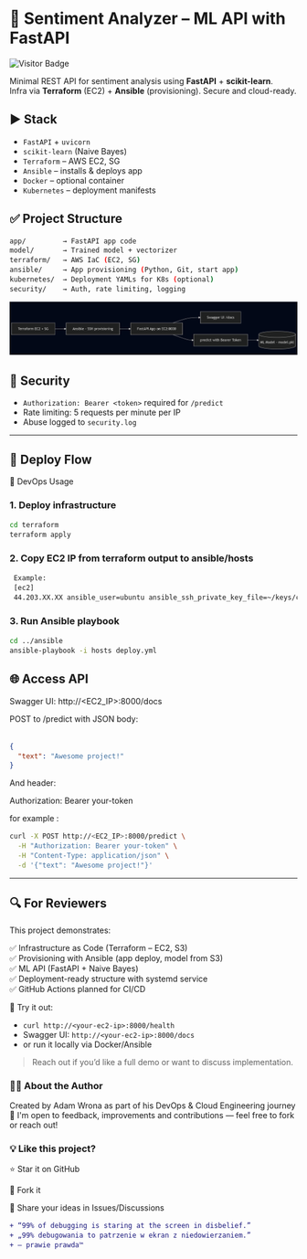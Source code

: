 # 🧠 Sentiment Analyzer – ML API with FastAPI
![Visitor Badge](https://visitor-badge.glitch.me/badge?page_id=cloudcr0w.sentiment-analyzer-devops&left_color=blue&right_color=green)

Minimal REST API for sentiment analysis using **FastAPI** + **scikit-learn**.  
Infra via **Terraform** (EC2) + **Ansible** (provisioning). Secure and cloud-ready.


## ▶️ Stack

- `FastAPI` + `uvicorn`
- `scikit-learn` (Naive Bayes)
- `Terraform` – AWS EC2, SG
- `Ansible` – installs & deploys app
- `Docker` – optional container
- `Kubernetes` – deployment manifests

## ✅ Project Structure

```bash
app/         → FastAPI app code
model/       → Trained model + vectorizer
terraform/   → AWS IaC (EC2, SG)
ansible/     → App provisioning (Python, Git, start app)
kubernetes/  → Deployment YAMLs for K8s (optional)
security/    → Auth, rate limiting, logging
```

![Deployment Diagram](./sentiment-diagram.png)

## 🔐 Security

- `Authorization: Bearer <token>` required for `/predict`
- Rate limiting: 5 requests per minute per IP
- Abuse logged to `security.log`

---

## 🧱 Deploy Flow

🚀 DevOps Usage

### 1. Deploy infrastructure
```bash
cd terraform
terraform apply
```

### 2. Copy EC2 IP from terraform output to ansible/hosts

```bash
 Example:
 [ec2]
 44.203.XX.XX ansible_user=ubuntu ansible_ssh_private_key_file=~/keys/crowKeyPairV2.pem
```

### 3. Run Ansible playbook

```bash
cd ../ansible
ansible-playbook -i hosts deploy.yml
```

## 🌐 Access API

Swagger UI: http://<EC2_IP>:8000/docs

POST to /predict with JSON body:

```json

{
  "text": "Awesome project!"
}
```

And header:

Authorization: Bearer your-token

for example :
```bash
curl -X POST http://<EC2_IP>:8000/predict \
  -H "Authorization: Bearer your-token" \
  -H "Content-Type: application/json" \
  -d '{"text": "Awesome project!"}'
```

---

## 🔍 For Reviewers

This project demonstrates:

✅ Infrastructure as Code (Terraform – EC2, S3)  
✅ Provisioning with Ansible (app deploy, model from S3)  
✅ ML API (FastAPI + Naive Bayes)  
✅ Deployment-ready structure with systemd service  
✅ GitHub Actions planned for CI/CD

🧪 Try it out:
- `curl http://<your-ec2-ip>:8000/health`
- Swagger UI: `http://<your-ec2-ip>:8000/docs`
- or run it locally via Docker/Ansible

> Reach out if you’d like a full demo or want to discuss implementation.


### 👨‍💻 About the Author
Created by Adam Wrona as part of his DevOps & Cloud Engineering journey 🚀
I'm open to feedback, improvements and contributions — feel free to fork or reach out!

### 💡 Like this project?

⭐ Star it on GitHub

🍴 Fork it

🧠 Share your ideas in Issues/Discussions

```diff
+ “99% of debugging is staring at the screen in disbelief.”
+ „99% debugowania to patrzenie w ekran z niedowierzaniem.”
+ — prawie prawda™
```